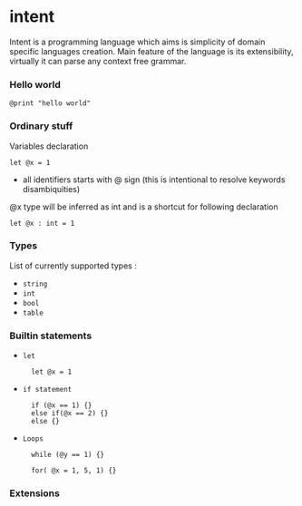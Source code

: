 intent
=======

Intent is a programming language which aims is simplicity of domain specific languages creation. Main feature of the language is its extensibility, virtually it can parse any context free grammar. 

### Hello world

	@print "hello world"

### Ordinary stuff

Variables declaration

	let @x = 1

* all identifiers starts with @ sign (this is intentional to resolve keywords disambiquities)

@x type will be inferred as int and is a shortcut for following declaration

	let @x : int = 1

### Types 

List of currently supported types :
 * `string` 
 * `int`
 * `bool` 
 * `table`

### Builtin statements

* `let`

		let @x = 1

* `if statement`

		if (@x == 1) {} 
		else if(@x == 2) {}
		else {}

* `Loops`

		while (@y == 1) {}

		for( @x = 1, 5, 1) {}

### Extensions
